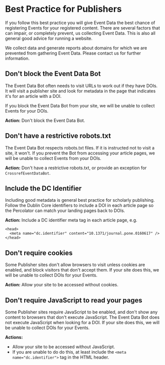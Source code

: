 # Best Practice for Publishers

If you follow this best practice you will give Event Data the best chance of registering Events for your registered content. There are several factors that can impair, or completely prevent, us collecting Event Data. This is also all general good advice for running a website.

We collect data and generate reports about domains for which we are prevented from gathering Event Data. Please contact us for further information.

## Don't block the Event Data Bot

The Event Data Bot often needs to visit URLs to work out if they have DOIs. It will visit a publisher site and look for metadata in the page that indicates it's for an article with a DOI. 

If you block the Event Data Bot from your site, we will be unable to collect Events for your DOIs.

**Action:** Don't block the Event Data Bot.

## Don't have a restrictive robots.txt

The Event Data Bot respects robots.txt files. If it is instructed not to visit a site, it won't. If you prevent the Bot from accessing your article pages, we will be unable to collect Events from your DOIs.

**Action:** Don't have a restrictive robots.txt, or provide an exception for `CrossrefEventDataBot`.

## Include the DC Identifier

Including good metadata is general best practice for scholarly publishing. Follow the Dublin Core identifiers to include a DOI in each article page so the Percolator can match your landing pages back to DOIs. 

**Action:** Include a DC identifier meta tag in each article page, e.g. 

    <head>
      <meta name="dc.identifier" content="10.1371/journal.pone.0160617" />
    </head>


## Don't require cookies

Some Publisher sites don't allow browsers to visit unless cookies are enabled, and block visitors that don't accept them. If your site does this, we will be unable to collect DOIs for your Events.

**Action:** Allow your site to be accessed without cookies.

## Don't require JavaScript to read your pages

Some Publisher sites require JavaScript to be enabled, and don't show any content to browsers that don't execute JavaScript. The Event Data Bot does not execute JavaScript when looking for a DOI. If your site does this, we will be unable to collect DOIs for your Events.

**Actions:**

- Allow your site to be accessed without JavaScript.
- If you are unable to do do this, at least include the `<meta name="dc.identifier">` tag in the HTML header.


